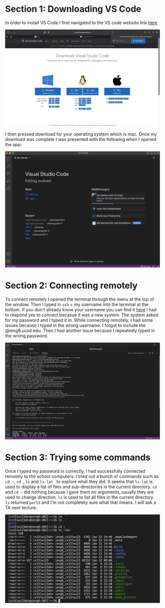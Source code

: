 

# Section 1: Downloading VS Code
 
In order to install VS Code I first navigated to the VS code website link [here](https://code.visualstudio.com/download)
 

![Image](Screen%20Shot%202023-01-12%20at%203.17.19%20PM.png)

I then pressed download for your operating system which is mac. 
Once my download was complete I was presented with the following when I opened the app:

![Image](Screen%20Shot%202023-01-12%20at%202.18.50%20PM.png)

# Section 2: Connecting remotely

To connect remotely I opened the terminal through the menu at the top of the window. 
Then I typed in `` ssh `` + my username into the terminal at the bottom. 
If you don't already know your username you can find it [here]([here](https://code.visualstudio.com/download))
I had to respond yes to connect becasue it was a new system.
The system asked for my password and I typed it in.
While connecting remotely, I had some issues because I typed in the wrong username. I forgot to include the @ieng6.ucsd.edu. Then I had another issue because I repeatedly typed in the wrong password. 

![Image](Screen%20Shot%202023-01-12%20at%203.25.55%20PM.png)

# Section 3: Trying some commands
Once I typed my password in correctly, I had successfully connected remotely to the school computers. 
I tried out a bunch of commands such as `` cd ~ ``, ``cd ``, `ls` and ``ls-lat `` to explore what they did.
It seems that ``ls-lat`` is used to display a list of files and sub-directories in the current directory. ``cd `` and `` cd ~ `` did nothing because I gave them no arguments, usually they are used to change direction. `ls` is used to list all files in the current directory. `ls` returned `perl5` and I'm not completely sure what that means. I will ask a TA next lecture. 

![Image](Screen%20Shot%202023-01-12%20at%203.26.14%20PM.png)

